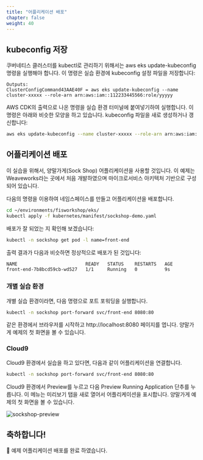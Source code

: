 ```yaml
---
title: "어플리케이션 배포"
chapter: false
weight: 40
---
```


## kubeconfig 저장

쿠버네티스 클러스터를 kubectl로 관리하기 위해서는 aws eks update-kubeconfig 명령을 실행해야 합니다. 이 명령은 실습 환경에 kubeconfig 설정 파일을 저장합니다:
```
Outputs:
ClusterConfigCommand43AAE40F = aws eks update-kubeconfig --name cluster-xxxxx --role-arn arn:aws:iam::112233445566:role/yyyyy
```

AWS CDK의 출력으로 나온 명령을 실습 환경 터미널에 붙여넣기하여 실행합니다. 이 명령은 아래와 비슷한 모양을 하고 있습니다. kubeconfig 파일을 새로 생성하거나 갱신합니다:
```sh
aws eks update-kubeconfig --name cluster-xxxxx --role-arn arn:aws:iam::112233445566:role/yyyyy
```

## 어플리케이션 배포

이 실습을 위해서, 양말가게(Sock Shop) 어플리케이션을 사용할 것입니다. 이 예제는 Weaveworks라는 곳에서 처음 개발하였으며 마이크로서비스 아키텍처 기반으로 구성되어 있습니다.

다음의 명령을 이용하여 네임스페이스를 만들고 어플리케이션을 배포합니다.
```sh
cd ~/environments/fisworkshop/eks/
kubectl apply -f kubernetes/manifest/sockshop-demo.yaml
```

배포가 잘 되었는 지 확인해 보겠습니다:
```sh
kubectl -n sockshop get pod -l name=front-end
```
출력 결과가 다음과 비슷하면 정상적으로 배포가 된 것입니다:
```sh
NAME                         READY   STATUS    RESTARTS   AGE
front-end-7b8bcd59cb-wd527   1/1     Running   0          9s
```

### 개별 실습 환경
개별 실습 환경이라면, 다음 명령으로 포트 포워딩을 실행합니다.

```sh
kubectl -n sockshop port-forward svc/front-end 8080:80
```
같은 환경에서 브라우저를 시작하고 http://localhost:8080 페이지를 엽니다. 양말가게 예제의 첫 화면을 볼 수 있습니다.

### Cloud9
Cloud9 환경에서 실습을 하고 있다면, 다음과 같이 어플리케이션을 연결합니다.

```sh
kubectl -n sockshop port-forward svc/front-end 8080:80
```
Cloud9 환경에서 Preview를 누르고 다음 Preview Running Application 단추를 누릅니다. 이 메뉴는 미리보기 탭을 새로 열어서 어플리케이션을 표시합니다. 양말가게 예제의 첫 화면을 볼 수 있습니다.

![sockshop-preview](/images/30_eks/weaveworks-sockshop-frontend.png)

## 축하합니다!

:tada: 예제 어플리케이션 배포를 완료 하였습니다.
